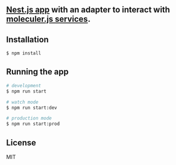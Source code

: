 ## [Nest.js app](https://github.com/nestjs/nest) with an adapter to interact with [moleculer.js services](https://github.com/moleculerjs/moleculer).

## Installation

```bash
$ npm install
```

## Running the app

```bash
# development
$ npm run start

# watch mode
$ npm run start:dev

# production mode
$ npm run start:prod
```

## License

MIT
